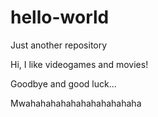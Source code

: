 # hello-world
Just another repository

Hi, I like videogames and movies! 

Goodbye and good luck... 

Mwahahahahahahahahahahaha
